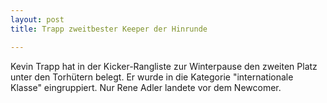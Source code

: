 ```yaml
---
layout: post
title: Trapp zweitbester Keeper der Hinrunde

---
```


Kevin Trapp hat in der Kicker-Rangliste zur Winterpause den zweiten Platz unter den Torhütern belegt. Er wurde in die Kategorie "internationale Klasse" eingruppiert. Nur Rene Adler landete vor dem Newcomer.


